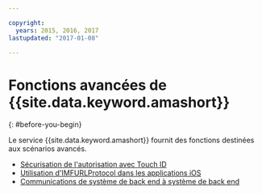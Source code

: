 ```yaml
---

copyright:
  years: 2015, 2016, 2017
lastupdated: "2017-01-08"

---
```


# Fonctions avancées de {{site.data.keyword.amashort}}
{: #before-you-begin}

Le service {{site.data.keyword.amashort}} fournit des fonctions destinées aux scénarios avancés.
* [Sécurisation de l'autorisation avec Touch ID](advanced-topics-touchid.html)
* [Utilisation d'IMFURLProtocol dans les applications iOS](advanced-topics-IMFURLProtocol.html)
* [Communications de système de back end à système de back end](advanced-topics-oauthsdk.html)
